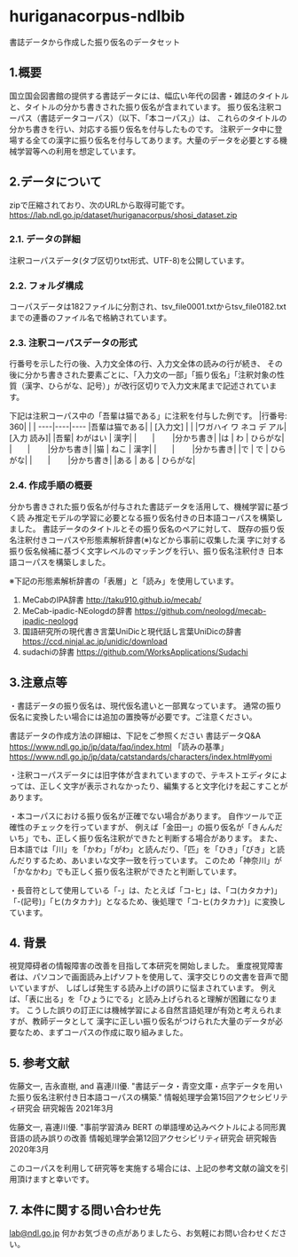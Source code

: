 # huriganacorpus-ndlbib
書誌データから作成した振り仮名のデータセット

## 1.概要
国立国会図書館の提供する書誌データには、幅広い年代の図書・雑誌のタイトルと、タイトルの分かち書きされた振り仮名が含まれています。
振り仮名注釈コーパス（書誌データコーパス）（以下、「本コーパス」）は、
これらのタイトルの分かち書きを行い、対応する振り仮名を付与したものです。
注釈データ中に登場する全ての漢字に振り仮名を付与してあります。大量のデータを必要とする機械学習等への利用を想定しています。

## 2.データについて
zipで圧縮されており、次のURLから取得可能です。
https://lab.ndl.go.jp/dataset/huriganacorpus/shosi_dataset.zip

### 2.1. データの詳細
注釈コーパスデータ(タブ区切りtxt形式、UTF-8)を公開しています。

### 2.2. フォルダ構成
コーパスデータは182ファイルに分割され、tsv_file0001.txtからtsv_file0182.txtまでの連番のファイル名で格納されています。

### 2.3. 注釈コーパスデータの形式
行番号を示した行の後、入力文全体の行、入力文全体の読みの行が続き、
その後に分かち書きされた要素ごとに、「入力文の一部」「振り仮名」「注釈対象の性質（漢字、ひらがな、記号）」が改行区切りで入力文末尾まで記述されています。

下記は注釈コーパス中の「吾輩は猫である」に注釈を付与した例です。
|行番号: 360| | |
----|----|---- 
|吾輩は猫である| 		| [入力文] |
|	|ワガハイ ワ ネコ デ アル|	[入力 読み]|
|吾輩| わがはい | 漢字|
|　　|　　 	|分かち書き|
|は |	わ |	ひらがな|
|　　|　　 	|分かち書き|
|猫 |	ねこ |	漢字|
|　　|　　 	|分かち書き|
|で |	で |	ひらがな|
|　　|　　 	|分かち書き|
|ある |	ある |	ひらがな|

### 2.4. 作成手順の概要
分かち書きされた振り仮名が付与された書誌データを活用して、機械学習に基づく読
み推定モデルの学習に必要となる振り仮名付きの日本語コーパスを構築しました。
書誌データのタイトルとその振り仮名のペアに対して、
既存の振り仮名注釈付きコーパスや形態素解析辞書(※)などから事前に収集した漢
字に対する振り仮名候補に基づく文字レベルのマッチングを行い、振り仮名注釈付き
日本語コーパスを構築しました。

※下記の形態素解析辞書の「表層」と「読み」を使用しています。
1. MeCabのIPA辞書
http://taku910.github.io/mecab/
2. MeCab-ipadic-NEologdの辞書
https://github.com/neologd/mecab-ipadic-neologd
3. 国語研究所の現代書き言葉UniDicと現代話し言葉UniDicの辞書
https://ccd.ninjal.ac.jp/unidic/download
4. sudachiの辞書
https://github.com/WorksApplications/Sudachi




## 3.注意点等

・書誌データの振り仮名は、現代仮名遣いと一部異なっています。
通常の振り仮名に変換したい場合には追加の置換等が必要です。ご注意ください。

書誌データの作成方法の詳細は、下記をご参照ください
書誌データQ&A
<https://www.ndl.go.jp/jp/data/faq/index.html>
「読みの基準」
<https://www.ndl.go.jp/jp/data/catstandards/characters/index.html#yomi>

・注釈コーパスデータには旧字体が含まれていますので、テキストエディタによっては、正しく文字が表示されなかったり、編集すると文字化けを起こすことがあります。

・本コーパスにおける振り仮名が正確でない場合があります。
自作ツールで正確性のチェックを行っていますが、
例えば「金田一」の振り仮名が「きんんだいち」でも、正しく振り仮名注釈ができたと判断する場合があります。
また、日本語では「川」を「かわ」「がわ」と読んだり、「匹」を「ひき」「ぴき」と読んだりするため、あいまいな文字一致を行っています。
このため「神奈川」が「かなかわ」でも正しく振り仮名注釈ができたと判断しています。

・長音符として使用している「-」は、たとえば「コ-ヒ」は、「コ(カタカナ)」「-(記号)」「ヒ(カタカナ)」となるため、後処理で「コ-ヒ(カタカナ)」に変換しています。

## 4. 背景
視覚障碍者の情報障害の改善を目指して本研究を開始しました。
重度視覚障害者は、パソコンで画面読み上げソフトを使用して、漢字交じりの文書を音声で聞いていますが、
しばしば発生する読み上げの誤りに悩まされています。
例えば、「表に出る」を「ひょうにでる」と読み上げられると理解が困難になります。
こうした誤りの訂正には機械学習による自然言語処理が有効と考えられますが、教師データとして
漢字に正しい振り仮名がつけられた大量のデータが必要なため、まずコーパスの作成に取り組みました。


## 5. 参考文献
佐藤文一, 吉永直樹, and 喜連川優. 
"書誌データ・青空文庫・点字データを用いた振り仮名注釈付き日本語コーパスの構築."
情報処理学会第15回アクセシビリティ研究会 研究報告 2021年3月

佐藤文一, 喜連川優. "事前学習済み BERT の単語埋め込みベクトルによる同形異音語の読み誤りの改善
情報処理学会第12回アクセシビリティ研究会 研究報告 2020年3月

このコーパスを利用して研究等を実施する場合には、上記の参考文献の論文を引用頂けますと幸いです。

## 7. 本件に関する問い合わせ先
lab@ndl.go.jp
何かお気づきの点がありましたら、お気軽にお問い合わせください。
